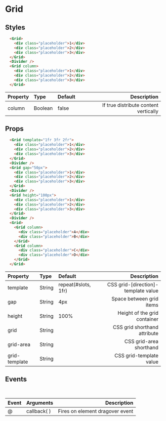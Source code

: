 # Grid

## Styles 

```html
  <Grid>
    <div class="placeholder">1</div>
    <div class="placeholder">2</div>
    <div class="placeholder">3</div>
  </Grid>
  <Divider />
  <Grid column>
    <div class="placeholder">1</div>
    <div class="placeholder">2</div>
    <div class="placeholder">3</div>
  </Grid>
```

| Property | Type | Default | Description |
|:---|:---|:---| ---:|
| column | Boolean | false | If true distribute content vertically |

## Props 

```html
  <Grid template="1fr 3fr 2fr">
    <div class="placeholder">1</div>
    <div class="placeholder">2</div>
    <div class="placeholder">3</div>
  </Grid>
  <Divider />
  <Grid gap="50px">
    <div class="placeholder">1</div>
    <div class="placeholder">2</div>
    <div class="placeholder">3</div>
  </Grid>
  <Divider />
  <Grid height="100px">
    <div class="placeholder">1</div>
    <div class="placeholder">2</div>
    <div class="placeholder">3</div>
  </Grid>
  <Divider />
  <Grid>
    <Grid column>
      <div class="placeholder">A</div>
      <div class="placeholder">B</div>
    </Grid>
    <Grid column>
      <div class="placeholder">C</div>
      <div class="placeholder">D</div>
    </Grid>
  </Grid>
```

| Property | Type | Default | Description |
|:---|:---|:---| ---:|
| template | String | repeat(#slots, 1fr) | CSS grid-[direction]-template value |
| gap | String | 4px | Space between grid items |
| height | String | 100% | Height of the grid container |
| grid | String |  | CSS grid shorthand attribute | true |
| grid-area | String |  | CSS grid-area shorthand | true |
| grid-template | String |  | CSS grid-template value | true |

## Events 

```html
  
```

| Event | Arguments | Description |
|:---|:---| ---:|
| @ | callback( ) | Fires on element dragover event |

